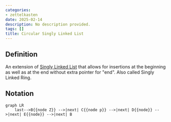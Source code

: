 ```yaml
---
categories:
- zettelkasten
date: 2025-02-14
description: No description provided.
tags: []
title: Circular Singly Linked List
---
```


## Definition

An extension of [Singly Linked List](Singly%20Linked%20List.md) that allows for insertions at the beginning as well as at the end without extra pointer for "end". Also called Singly Linked Ring.

## Notation

```mermaid
graph LR
    last-->B{{node Z}} -->|next| C{{node p}} -->|next| D{{node}} -->|next| E{{node}} -->|next| B
```